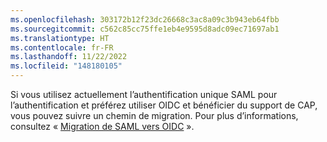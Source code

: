 ```yaml
---
ms.openlocfilehash: 303172b12f23dc26668c3ac8a09c3b943eb64fbb
ms.sourcegitcommit: c562c85cc75ffe1eb4e9595d8adc09ec71697ab1
ms.translationtype: HT
ms.contentlocale: fr-FR
ms.lasthandoff: 11/22/2022
ms.locfileid: "148180105"
---
```

Si vous utilisez actuellement l’authentification unique SAML pour l’authentification et préférez utiliser OIDC et bénéficier du support de CAP, vous pouvez suivre un chemin de migration. Pour plus d’informations, consultez « [Migration de SAML vers OIDC](/admin/identity-and-access-management/using-enterprise-managed-users-for-iam/migrating-from-saml-to-oidc) ». 